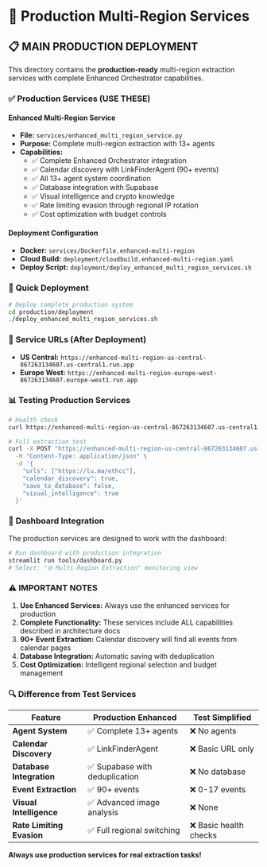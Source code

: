 # 🚀 Production Multi-Region Services

## 📋 **MAIN PRODUCTION DEPLOYMENT**

This directory contains the **production-ready** multi-region extraction services with complete Enhanced Orchestrator capabilities.

### ✅ **Production Services (USE THESE)**

#### **Enhanced Multi-Region Service**
- **File:** `services/enhanced_multi_region_service.py`
- **Purpose:** Complete multi-region extraction with 13+ agents
- **Capabilities:**
  - ✅ Complete Enhanced Orchestrator integration
  - ✅ Calendar discovery with LinkFinderAgent (90+ events)
  - ✅ All 13+ agent system coordination
  - ✅ Database integration with Supabase
  - ✅ Visual intelligence and crypto knowledge
  - ✅ Rate limiting evasion through regional IP rotation
  - ✅ Cost optimization with budget controls

#### **Deployment Configuration**
- **Docker:** `services/Dockerfile.enhanced-multi-region`
- **Cloud Build:** `deployment/cloudbuild.enhanced-multi-region.yaml`
- **Deploy Script:** `deployment/deploy_enhanced_multi_region_services.sh`

### 🚀 **Quick Deployment**

```bash
# Deploy complete production system
cd production/deployment
./deploy_enhanced_multi_region_services.sh
```

### 🎯 **Service URLs (After Deployment)**

- **US Central:** `https://enhanced-multi-region-us-central-867263134607.us-central1.run.app`
- **Europe West:** `https://enhanced-multi-region-europe-west-867263134607.europe-west1.run.app`

### 📊 **Testing Production Services**

```bash
# Health check
curl https://enhanced-multi-region-us-central-867263134607.us-central1.run.app/health

# Full extraction test
curl -X POST "https://enhanced-multi-region-us-central-867263134607.us-central1.run.app/extract" \
  -H "Content-Type: application/json" \
  -d '{
    "urls": ["https://lu.ma/ethcc"],
    "calendar_discovery": true,
    "save_to_database": false,
    "visual_intelligence": true
  }'
```

### 🔗 **Dashboard Integration**

The production services are designed to work with the dashboard:

```bash
# Run dashboard with production integration
streamlit run tools/dashboard.py
# Select: "🌐 Multi-Region Extraction" monitoring view
```

### ⚠️ **IMPORTANT NOTES**

1. **Use Enhanced Services:** Always use the enhanced services for production
2. **Complete Functionality:** These services include ALL capabilities described in architecture docs
3. **90+ Event Extraction:** Calendar discovery will find all events from calendar pages
4. **Database Integration:** Automatic saving with deduplication
5. **Cost Optimization:** Intelligent regional selection and budget management

### 🔍 **Difference from Test Services**

| Feature | Production Enhanced | Test Simplified |
|---------|-------------------|-----------------|
| **Agent System** | ✅ Complete 13+ agents | ❌ No agents |
| **Calendar Discovery** | ✅ LinkFinderAgent | ❌ Basic URL only |
| **Database Integration** | ✅ Supabase with deduplication | ❌ No database |
| **Event Extraction** | ✅ 90+ events | ❌ 0-17 events |
| **Visual Intelligence** | ✅ Advanced image analysis | ❌ None |
| **Rate Limiting Evasion** | ✅ Full regional switching | ❌ Basic health checks |

**Always use production services for real extraction tasks!**
